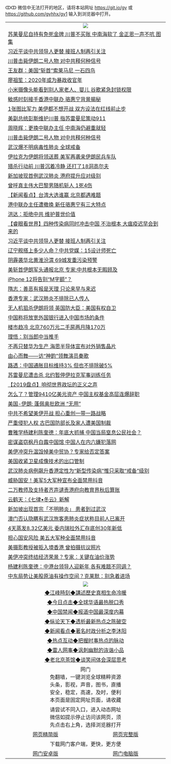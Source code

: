 ↀↀ 微信中无法打开的地区，请将本站网址 https://git.io/gy 或 https://github.com/gyhhx/gy1 输入到浏览器中打开。 

 <table>

  <tr>
    <td colspan="2" align=center><img src="https://cdn.jsdelivr.net/gh/gyoupiodf/im1/20190822-2.jpg"></td>
 </tr>
<tr><td colspan="2" align="left"><a href="https://xball.casa/oo.aspx?name=c1114277&key=eqxowaguscvmxdgc&from=gy">苏莱曼尼自持有免死金牌 川普不买账 中南海软了 金正恩一声不吭 图集</a></td></tr>
<tr><td colspan="2" align="left"><a href="https://xball.casa/oo.aspx?name=c1114308&key=eqxowaguscvmxdgc&from=gy">习近平谈中共领导人更替 接班人制再引关注</a></td></tr>
<tr><td colspan="2" align="left"><a href="https://xball.casa/oo.aspx?name=c1114315&key=eqxowaguscvmxdgc&from=gy">川普击毙伊朗二号人物 对中共释何种信号</a></td></tr>
<tr><td colspan="2" align="left"><a href="https://xball.casa/oo.aspx?name=c1114275&key=eqxowaguscvmxdgc&from=gy">王友群：美国“斩首”索莱马尼 一石四鸟</a></td></tr>
<tr><td colspan="2" align="left"><a href="https://xball.casa/oo.aspx?name=c1114319&key=eqxowaguscvmxdgc&from=gy">廖祖笙：2020年或为暴政收官年</a></td></tr>
<tr><td colspan="2" align="left"><a href="https://xball.casa/oo.aspx?name=c1114312&key=eqxowaguscvmxdgc&from=gy">小米摄像头能看到别人家老人、婴儿 谷歌紧急封锁权限</a></td></tr>
<tr><td colspan="2" align="left"><a href="https://xball.casa/oo.aspx?name=c1114296&key=eqxowaguscvmxdgc&from=gy">敏感时刻接手香港中联办 骆惠宁背景揭秘</a></td></tr>
<tr><td colspan="2" align="left"><a href="https://xball.casa/oo.aspx?name=c1114306&key=eqxowaguscvmxdgc&from=gy">1张图比军力 美伊都不想开战 双方设法在红线前止步</a></td></tr>
<tr><td colspan="2" align="left"><a href="https://xball.casa/oo.aspx?name=c1114314&key=eqxowaguscvmxdgc&from=gy">美副总统彭斯维护川普 指苏雷曼尼策动911</a></td></tr>
<tr><td colspan="2" align="left"><a href="https://xball.casa/oo.aspx?name=c1114310&key=eqxowaguscvmxdgc&from=gy">周晓辉：更换中联办主任 中南海仍避重就轻</a></td></tr>
<tr><td colspan="2" align="left"><a href="https://xball.casa/oo.aspx?name=c1114303&key=eqxowaguscvmxdgc&from=gy">川普击毙伊朗二号人物 对中共释何种信号</a></td></tr>
<tr><td colspan="2" align="left"><a href="https://xball.casa/oo.aspx?name=c1114323&key=eqxowaguscvmxdgc&from=gy">武汉爆不明病毒性肺炎 全球戒备</a></td></tr>
<tr><td colspan="2" align="left"><a href="https://xball.casa/oo.aspx?name=c1114301&key=eqxowaguscvmxdgc&from=gy">伊拉克为伊朗将领送葬 美军再袭亲伊朗民兵车队</a></td></tr>
<tr><td colspan="2" align="left"><a href="https://xball.casa/oo.aspx?name=c1114307&key=eqxowaguscvmxdgc&from=gy">猎杀行动前 川普沉着冷静 还打了18洞高尔夫</a></td></tr>
<tr><td colspan="2" align="left"><a href="https://xball.casa/oo.aspx?name=c1114317&key=eqxowaguscvmxdgc&from=gy">新加坡现首例武汉肺炎 港府提升应对级别</a></td></tr>
<tr><td colspan="2" align="left"><a href="https://xball.casa/oo.aspx?name=c1114326&key=eqxowaguscvmxdgc&from=gy">曾呼真主伟大巴黎男随机斩人 1死4伤</a></td></tr>
<tr><td colspan="2" align="left"><a href="https://xball.casa/oo.aspx?name=c1114322&key=eqxowaguscvmxdgc&from=gy">【新闻看点】台湾大选谁赢 北京都遇难题</a></td></tr>
<tr><td colspan="2" align="left"><a href="https://xball.casa/oo.aspx?name=c1114273&key=eqxowaguscvmxdgc&from=gy">港中联办主任遭撤换 新任骆惠宁有三大特点</a></td></tr>
<tr><td colspan="2" align="left"><a href="https://xball.casa/oo.aspx?name=c1114295&key=eqxowaguscvmxdgc&from=gy">洪达：拒绝中共 维护普世价值</a></td></tr>
<tr><td colspan="2" align="left"><a href="https://xball.casa/oo.aspx?name=c1114276&key=eqxowaguscvmxdgc&from=gy">【睿眼看世界】四种传染病同时冲击中国 不治根本 大瘟疫迟早会到来的</a></td></tr>
<tr><td colspan="2" align="left"><a href="https://xball.casa/oo.aspx?name=c1114331&key=eqxowaguscvmxdgc&from=gy">习近平谈中共领导人更替 接班人制再引关注</a></td></tr>
<tr><td colspan="2" align="left"><a href="https://xball.casa/oo.aspx?name=c1114281&key=eqxowaguscvmxdgc&from=gy">辽宁舰搭上多少人命？中共党媒：15设计师死亡</a></td></tr>
<tr><td colspan="2" align="left"><a href="https://xball.casa/oo.aspx?name=c1114316&key=eqxowaguscvmxdgc&from=gy">阴霾袭华北黄淮汾渭 69城发重污染预警</a></td></tr>
<tr><td colspan="2" align="left"><a href="https://xball.casa/oo.aspx?name=c1114330&key=eqxowaguscvmxdgc&from=gy">美斩首伊朗军头通报北京 专家:中共根本无暇顾及</a></td></tr>
<tr><td colspan="2" align="left"><a href="https://xball.casa/oo.aspx?name=c1114325&key=eqxowaguscvmxdgc&from=gy">iPhone 12将告别“M字额”？</a></td></tr>
<tr><td colspan="2" align="left"><a href="https://xball.casa/oo.aspx?name=c1114318&key=eqxowaguscvmxdgc&from=gy">隋志：善恶有报是天理 只论来早与来迟</a></td></tr>
<tr><td colspan="2" align="left"><a href="https://xball.casa/oo.aspx?name=c1114267&key=eqxowaguscvmxdgc&from=gy">香港专家：武汉肺炎不排除已人传人</a></td></tr>
<tr><td colspan="2" align="left"><a href="https://xball.casa/oo.aspx?name=c1114324&key=eqxowaguscvmxdgc&from=gy">无人机狙杀伊朗将领 英国防大臣：美国有权自卫</a></td></tr>
<tr><td colspan="2" align="left"><a href="https://xball.casa/oo.aspx?name=c1114290&key=eqxowaguscvmxdgc&from=gy">中国称将放宽外国银行进入中国市场的条件</a></td></tr>
<tr><td colspan="2" align="left"><a href="https://xball.casa/oo.aspx?name=c1114305&key=eqxowaguscvmxdgc&from=gy">楼市趋冷 北京760万元二手房两月降170万</a></td></tr>
<tr><td colspan="2" align="left"><a href="https://xball.casa/oo.aspx?name=c1114311&key=eqxowaguscvmxdgc&from=gy">理悟：别当郎中当推手</a></td></tr>
<tr><td colspan="2" align="left"><a href="https://xball.casa/oo.aspx?name=c1114280&key=eqxowaguscvmxdgc&from=gy">不再只替华为生产 海思半导体宣布对外销售晶片</a></td></tr>
<tr><td colspan="2" align="left"><a href="https://xball.casa/oo.aspx?name=c1114289&key=eqxowaguscvmxdgc&from=gy">由心而舞——访“神韵”领舞演员秦歌</a></td></tr>
<tr><td colspan="2" align="left"><a href="https://xball.casa/oo.aspx?name=c1114313&key=eqxowaguscvmxdgc&from=gy">路透：中国通胀目标维持3% 但也不排除破5%</a></td></tr>
<tr><td colspan="2" align="left"><a href="https://xball.casa/oo.aspx?name=c1114292&key=eqxowaguscvmxdgc&from=gy">苏雷曼尼遭击杀 北约暂停伊拉克军事训练任务</a></td></tr>
<tr><td colspan="2" align="left"><a href="https://xball.casa/oo.aspx?name=c1113958&key=eqxowaguscvmxdgc&from=gy">【2019盘点】响彻世界政坛的正义之声</a></td></tr>
<tr><td colspan="2" align="left"><a href="https://xball.casa/oo.aspx?name=c1114278&key=eqxowaguscvmxdgc&from=gy">怎么了？管理9410亿美元资产 中国主权基金高层连爆辞职</a></td></tr>
<tr><td colspan="2" align="left"><a href="https://xball.casa/oo.aspx?name=c1114300&key=eqxowaguscvmxdgc&from=gy">美国-伊朗: 蓬佩奥批欧洲 “无用”</a></td></tr>
<tr><td colspan="2" align="left"><a href="https://xball.casa/oo.aspx?name=c1114332&key=eqxowaguscvmxdgc&from=gy">中共不希望美伊开战 担心重创一带一路战略</a></td></tr>
<tr><td colspan="2" align="left"><a href="https://xball.casa/oo.aspx?name=c1114304&key=eqxowaguscvmxdgc&from=gy">严重侵犯人权 古巴国防部长及家人遭美国制裁</a></td></tr>
<tr><td colspan="2" align="left"><a href="https://xball.casa/oo.aspx?name=c1114294&key=eqxowaguscvmxdgc&from=gy">曹雅学杨建利陈奎德：年底大抓捕 中国当局窒息公民社会？</a></td></tr>
<tr><td colspan="2" align="left"><a href="https://xball.casa/oo.aspx?name=c1114297&key=eqxowaguscvmxdgc&from=gy">密谋盗窃枫丹白露中国馆 中国人在内六嫌犯落网</a></td></tr>
<tr><td colspan="2" align="left"><a href="https://xball.casa/oo.aspx?name=c1114285&key=eqxowaguscvmxdgc&from=gy">美伊冲突升温毁掉美中贸协？专家给否定答案</a></td></tr>
<tr><td colspan="2" align="left"><a href="https://xball.casa/oo.aspx?name=c1114291&key=eqxowaguscvmxdgc&from=gy">美国收紧卫星成像技术的出口管制</a></td></tr>
<tr><td colspan="2" align="left"><a href="https://xball.casa/oo.aspx?name=c1114298&key=eqxowaguscvmxdgc&from=gy">武汉肺炎病例飙升香港定性为“新型传染病”惟只采取“戒备”级别</a></td></tr>
<tr><td colspan="2" align="left"><a href="https://xball.casa/oo.aspx?name=c1114279&key=eqxowaguscvmxdgc&from=gy">威胁国安！美军5大军种宣布全面禁用抖音</a></td></tr>
<tr><td colspan="2" align="left"><a href="https://xball.casa/oo.aspx?name=c1114299&key=eqxowaguscvmxdgc&from=gy">二万教师及支持者齐声谴责港府向教育界秋后算账</a></td></tr>
<tr><td colspan="2" align="left"><a href="https://xball.casa/oo.aspx?name=c1114309&key=eqxowaguscvmxdgc&from=gy">云鹤天：《七律▪冬云》新解</a></td></tr>
<tr><td colspan="2" align="left"><a href="https://xball.casa/oo.aspx?name=c1114288&key=eqxowaguscvmxdgc&from=gy">新加坡出现首宗「不明肺炎」 患者到过武汉</a></td></tr>
<tr><td colspan="2" align="left"><a href="https://xball.casa/oo.aspx?name=c1114302&key=eqxowaguscvmxdgc&from=gy">澳门否认隐瞒有武汉旅客患肺炎症状称目前人已离开</a></td></tr>
<tr><td colspan="2" align="left"><a href="https://xball.casa/oo.aspx?name=c1114287&key=eqxowaguscvmxdgc&from=gy">4天蒸发8.32亿美元 委内瑞拉外汇存底创30年新低</a></td></tr>
<tr><td colspan="2" align="left"><a href="https://xball.casa/oo.aspx?name=c1114283&key=eqxowaguscvmxdgc&from=gy">担心国安风险 美五大军种全面禁用抖音</a></td></tr>
<tr><td colspan="2" align="left"><a href="https://xball.casa/oo.aspx?name=c1114274&key=eqxowaguscvmxdgc&from=gy">美摄影教授被拒入境香港 曾拍摄抗议照片</a></td></tr>
<tr><td colspan="2" align="left"><a href="https://xball.casa/oo.aspx?name=c1114284&key=eqxowaguscvmxdgc&from=gy">美伊冲突终结经济荣景？专家：关键在油价涨势</a></td></tr>
<tr><td colspan="2" align="left"><a href="https://xball.casa/oo.aspx?name=c1114293&key=eqxowaguscvmxdgc&from=gy">杨建利陈奎德：中港台领导人迎新年 各有难题不同调？</a></td></tr>
<tr><td colspan="2" align="left"><a href="https://xball.casa/oo.aspx?name=c1114286&key=eqxowaguscvmxdgc&from=gy">中东局势让美股原油有操作空间？克莱默：别急着进场</a></td></tr>

 <tr>
   <td colspan="2" align=center><img src="https://cdn.jsdelivr.net/gh/gyoupiodf/im1/jf-1.jpg"></td>
  </tr>
   <tr>
   <td colspan="2" align=center> 
<a href="https://xball.casa/oo.aspx?name=c922850&key=eqxowaguscvmxdgc&from=gy&tag=9877">◆江峰時刻◆講述歷史真相生命冷暖</a><br/>
    </td>
  </tr>
   <tr>
   <td colspan="2" align=center> 
<a href="https://xball.casa/oo.aspx?name=c816850&key=eqxowaguscvmxdgc&from=gy&tag=9877">◆今日点击◆全球华语最热脱口秀</a><br/>
    </td>
  </tr>
  <tr>
  <td colspan="2" align=center>
<a href="https://xball.casa/oo.aspx?name=c816860&key=eqxowaguscvmxdgc&from=gy&tag=99733110">◆中国禁闻◆报道中国最深度内幕</a><br/>
   </tr>
  <tr>
     <td colspan="2" align=center>
<a href="https://xball.casa/oo.aspx?name=c816855&key=eqxowaguscvmxdgc&from=gy&tag=997110">◆纵论天下◆透析最新热点之陈破空</a><br/>
   </tr>
   <tr>
      <td colspan="2" align=center>
<a href="https://xball.casa/oo.aspx?name=c838308&key=eqxowaguscvmxdgc&from=gy&tag=9973110">◆新闻看点◆著名时政分析之李沐阳</a><br/>
   </tr>
   <tr>
     <td colspan="2" align=center>
<a href="https://xball.casa/oo.aspx?name=c816852&key=eqxowaguscvmxdgc&from=gy&tag=9733110">◆热点互动◆把握时事热点的脉动</a><br/>
   </tr>
   <tr>
      <td colspan="2" align=center>
<a href="https://xball.casa/oo.aspx?name=c816694&key=eqxowaguscvmxdgc&from=gy&tag=93310">◆雷人网事◆讽刺幽默的诙谐小品</a><br/>
   </tr>
   <tr>
    <td colspan="2" align=center>
<a href="https://xball.casa/oo.aspx?name=c816650&key=eqxowaguscvmxdgc&from=gy&tag=9973110">◆老北京茶馆◆谈笑间体会深层思考</a><br/>
   </tr>
<tr>
    <td colspan="2" align="center">网门<br/>免翻墙，一键浏览全球精粹资源<br/>头条，影视，声音，图书，直播<br/>安全，稳定，高速，及时，便利<br/>本页面是固定网址页面，请收藏</td>
  <tr>
  <tr>
    <td colspan="2" align="center">请尝试不同入口，进入动态网址<br/>微信如提示停止访问该网页，须<br/>先点击右上角，选择浏览器打开</td>
  <tr>  
  <tr>
    <td align="center"><a href="https://gitcdn.xyz/repo/otiny/up/master/show002.htm">网页精简版</a></td>
    <td align="center"><a href="https://gitcdn.xyz/repo/otiny/up/master/show001.htm">网页完整版</a></td>
  </tr>
  <tr>
    <td colspan="2" align="center">下载网门客户端，更快，更方便</td>
  <tr>
  <tr>
    <td align="center"><a href="https://raw.githubusercontent.com/opipe/up/master/oGatea.apk">网门安卓版</a></td>
    <td align="center"><a href="https://raw.githubusercontent.com/opipe/up/master/oGate.zip">网门电脑版</a></td>
  </tr>

</table>


